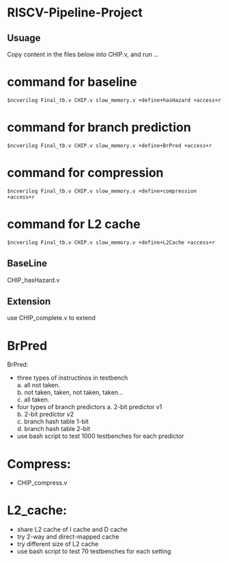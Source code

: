 # RISCV-Pipeline-Project

## Usuage 
Copy content in the files below into CHIP.v, and run ...  
# command for baseline
    $ncverilog Final_tb.v CHIP.v slow_memory.v +define+hasHazard +access+r  
# command for branch prediction
    $ncverilog Final_tb.v CHIP.v slow_memory.v +define+BrPred +access+r  
# command for compression
    $ncverilog Final_tb.v CHIP.v slow_memory.v +define+compression +access+r  
# command for L2 cache
    $ncverilog Final_tb.v CHIP.v slow_memory.v +define+L2Cache +access+r  

## BaseLine
  CHIP_hasHazard.v  

## Extension  
  use CHIP_complete.v to extend  

# BrPred  

BrPred:  
  * three types of instructinos in testbench  
    a. all not taken.  
    b. not taken, taken, not taken, taken...  
    c. all taken.  
  * four types of branch predictors
    a. 2-bit predictor v1  
    b. 2-bit predictor v2  
    c. branch hash table 1-bit  
    d. branch hash table 2-bit  
  * use bash script to test 1000 testbenches for each predictor  

# Compress:  
  * CHIP_compress.v  

# L2_cache:  
  * share L2 cache of I cache and D cache  
  * try 2-way and direct-mapped cache  
  * try different size of L2 cache
  * use bash script to test 70 testbenches for each setting
